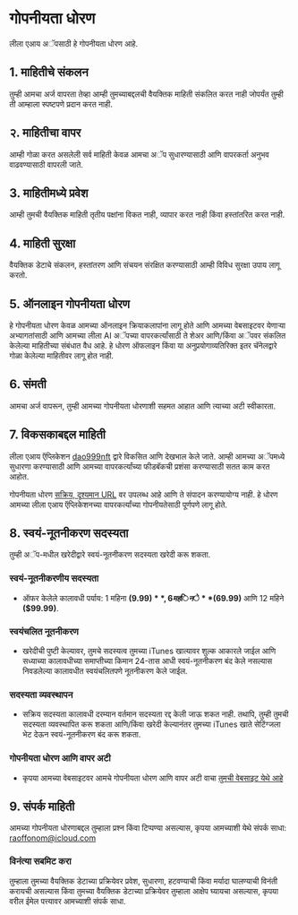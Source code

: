 # गोपनीयता धोरण

लीला एआय अॅपसाठी हे गोपनीयता धोरण आहे.

## 1. माहितीचे संकलन

तुम्ही आमचा अर्ज वापरता तेव्हा आम्ही तुमच्याबद्दलची वैयक्तिक माहिती संकलित करत नाही जोपर्यंत तुम्ही ती आम्हाला स्पष्टपणे प्रदान करत नाही.

## २. माहितीचा वापर

आम्ही गोळा करत असलेली सर्व माहिती केवळ आमचा अॅप सुधारण्यासाठी आणि वापरकर्ता अनुभव वाढवण्यासाठी वापरली जाते.

## 3. माहितीमध्ये प्रवेश

आम्ही तुमची वैयक्तिक माहिती तृतीय पक्षांना विकत नाही, व्यापार करत नाही किंवा हस्तांतरित करत नाही.

## 4. माहिती सुरक्षा

वैयक्तिक डेटाचे संकलन, हस्तांतरण आणि संचयन संरक्षित करण्यासाठी आम्ही विविध सुरक्षा उपाय लागू करतो.

## 5. ऑनलाइन गोपनीयता धोरण

हे गोपनीयता धोरण केवळ आमच्या ऑनलाइन क्रियाकलापांना लागू होते आणि आमच्या वेबसाइटवर येणाऱ्या अभ्यागतांसाठी आणि आमच्या लीला AI अॅपच्या वापरकर्त्यांसाठी ते शेअर आणि/किंवा अॅपवर संकलित केलेल्या माहितीच्या संबंधात वैध आहे. हे धोरण ऑफलाइन किंवा या अनुप्रयोगाव्यतिरिक्त इतर चॅनेलद्वारे गोळा केलेल्या माहितीवर लागू होत नाही.

## 6. संमती

आमचा अर्ज वापरून, तुम्ही आमच्या गोपनीयता धोरणाशी सहमत आहात आणि त्याच्या अटी स्वीकारता.

## 7. विकसकाबद्दल माहिती

लीला एआय ऍप्लिकेशन [dao999nft](https://dao999nft.com/) द्वारे विकसित आणि देखभाल केले जाते. आम्ही आमच्या अॅपमध्ये सुधारणा करण्यासाठी आणि आमच्या वापरकर्त्यांच्या फीडबॅकची प्रशंसा करण्यासाठी सतत काम करत आहोत.

गोपनीयता धोरण [सक्रिय, दृश्यमान URL](https://www.leelachakra.com/docs/policy) वर उपलब्ध आहे आणि ते संपादन करण्यायोग्य नाही. हे धोरण आमच्या लीला एआय ऍप्लिकेशनच्या वापरकर्त्यांच्या गोपनीयतेसाठी पूर्णपणे लागू होते.

## 8. स्वयं-नूतनीकरण सदस्यता

तुम्ही अॅप-मधील खरेदीद्वारे स्वयं-नूतनीकरण सदस्यता खरेदी करू शकता.

### स्वयं-नूतनीकरणीय सदस्यता

- ऑफर केलेले कालावधी पर्याय: 1 महिना **($9.99)**, 6 महिने **($69.99)** आणि 12 महिने **($99.99)**.

### स्वयंचलित नूतनीकरण

- खरेदीची पुष्टी केल्यावर, तुमचे सदस्यत्व तुमच्या iTunes खात्यावर शुल्क आकारले जाईल आणि सध्याच्या कालावधीच्या समाप्तीच्या किमान 24-तास आधी स्वयं-नूतनीकरण बंद केले नसल्यास निवडलेल्या कालावधीत स्वयंचलितपणे नूतनीकरण केले जाईल.

### सदस्यता व्यवस्थापन

- सक्रिय सदस्यता कालावधी दरम्यान वर्तमान सदस्यता रद्द केली जाऊ शकत नाही. तथापि, तुम्ही तुमची सदस्यता व्यवस्थापित करू शकता आणि/किंवा खरेदी केल्यानंतर तुमच्या iTunes खाते सेटिंग्जला भेट देऊन स्वयं-नूतनीकरण बंद करू शकता.

### गोपनीयता धोरण आणि वापर अटी

- कृपया आमच्या वेबसाइटवर आमचे गोपनीयता धोरण आणि वापर अटी वाचा [तुमची वेबसाइट येथे आहे](https://www.leelachakra.com/docs/policy)

## 9. संपर्क माहिती

आमच्या गोपनीयता धोरणाबद्दल तुम्हाला प्रश्न किंवा टिप्पण्या असल्यास, कृपया आमच्याशी येथे संपर्क साधा: [raoffonom@icloud.com](mailto:raoffonom@icloud.com)

### विनंत्या सबमिट करा

तुम्हाला तुमच्या वैयक्तिक डेटाच्या प्रक्रियेवर प्रवेश, सुधारणा, हटवण्याची किंवा मर्यादा घालण्याची विनंती करायची असल्यास किंवा तुमच्या वैयक्तिक डेटाच्या प्रक्रियेवर तुम्हाला आक्षेप घ्यायचा असल्यास, कृपया वरील ईमेल पत्त्यावर आमच्याशी संपर्क साधा.
